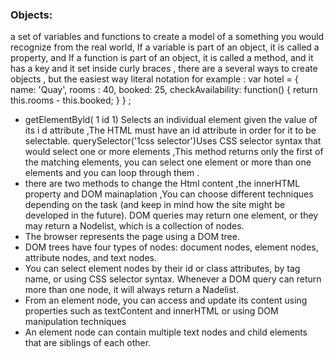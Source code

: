 ### Objects:
 a set of variables and functions to create a model of a something you would recognize from the real world, If a variable is part of an object, it is called a property, and If a function is part of an object, it is called a method, and it has a key and it set inside curly braces , there are a several ways to create objects , but the easiest way literal notation for example : var hotel = { name: 'Quay', rooms : 40, booked: 25, checkAvailability: function() { return this.rooms - this.booked; } } ;

- getElementByld( 1 id 1) Selects an individual element given the value of its i d attribute ,The HTML must have an id attribute in order for it to be selectable. querySelector('1css selector')Uses CSS selector syntax that would select one or more elements ,This method returns only the first of the matching elements, you can select one element or more than one elements and you can loop through them .
- there are two methods to change the Html content ,the innerHTML property and DOM mainaplation ,You can choose different techniques depending on the task (and keep in mind how the site might be developed in the future).
DOM queries may return one element, or they may return a Nodelist, which is a collection of nodes.
- The browser represents the page using a DOM tree.
- DOM trees have four types of nodes: document nodes, element nodes, attribute nodes, and text nodes.
- You can select element nodes by their id or class attributes, by tag name, or using CSS selector syntax. Whenever a DOM query can return more than one node, it will always return a Nadelist.
- From an element node, you can access and update its content using properties such as textContent and innerHTML or using DOM manipulation techniques
- An element node can contain multiple text nodes and child elements that are siblings of each other.